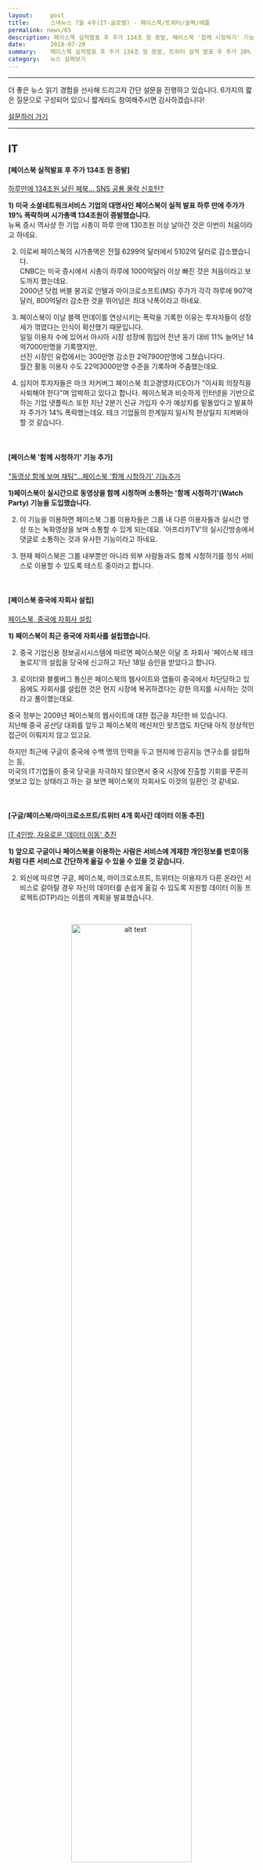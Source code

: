 ```yaml
---
layout:     post
title:      스낵뉴스 7월 4주(IT-글로벌) - 페이스북/트위터/슬랙/애플
permalink: news/65
description: 페이스북 실적발표 후 주가 134조 원 증발, 페이스북 '함께 시청하기' 기능 추가, 페이스북 중국에 자회사 설립, 구글/페이스북/마이크로소프트/트위터 4개 회사간 데이터 이동 추진, 유튜브 관심있을 동영상 추천 기능 도입 추진, 트위터 2분기 이용자 수 감소로 인해 주가 20% 하락, 스냅챗 스냅캐시 중단, 애플 2분기 스마트 시장 1위 차지, 애플 앱스토어 검색광고 한국에서 개시, 슬랙 경쟁사 힙챗 인수
date:       2018-07-29
summary:    페이스북 실적발표 후 주가 134조 원 증발, 트위터 실적 발표 후 주가 20% 하락, 슬랙 경쟁사 힙챗 인수, 애플 앱스토어 검색광고 한국에서 개시
category:   뉴스 살펴보기
---
```


- - -

더 좋은 뉴스 읽기 경험을 선사해 드리고자 간단 설문을 진행하고 있습니다.
6가지의 짧은 질문으로 구성되어 있으니 짧게라도 참여해주시면 감사하겠습니다!

<a href="http://bit.ly/2KJo4HB" onclick="ga(‘send’, ‘event’, ‘기사’, ‘설문조사’, ‘서베이’);"><span>설문하러 가기</span></a>

- - -

## IT

#### [페이스북 실적발표 후 주가 134조 원 증발]

[하루만에 134조원 날린 페북… SNS 공룡 몰락 신호탄?](http://news.mk.co.kr/newsRead.php?year=2018&no=474209)

<strong>1) 미국 소셜네트워크서비스 기업의 대명사인 페이스북이 실적 발표 하루 만에 주가가 19% 폭락하며 시가총액 134조원이 증발했습니다. </strong>  
뉴욕 증시 역사상 한 기업 시총이 하루 만에 130조원 이상 날아간 것은 이번이 처음이라고 하네요.

2) 이로써 페이스북의 시가총액은 전월 6299억 달러에서 5102억 달러로 감소했습니다.     
CNBC는 미국 증시에서 시총이 하루에 1000억달러 이상 빠진 것은 처음이라고 보도까지 했는데요.   
2000년 닷컴 버블 붕괴로 인텔과 마이크로소프트(MS) 주가가 각각 하루에 907억달러, 800억달러 감소한 것을 뛰어넘은 최대 낙폭이라고 하네요.   

3) 페이스북이 이날 블랙 먼데이를 연상시키는 폭락을 기록한 이유는 투자자들이 성장세가 꺾였다는 인식이 확산했기 때문입니다.   
일일 이용자 수에 있어서 아시아 시장 성장에 힘입어 전년 동기 대비 11% 늘어난 14억7000만명을 기록했지만,   
선진 시장인 유럽에서는 300만명 감소한 2억7900만명에 그쳤습니다다.   
월간 활동 이용자 수도 22억3000만명 수준을 기록하며 주춤했는데요. 

4) 심지어 투자자들은 마크 저커버그 페이스북 최고경영자(CEO)가 "이사회 의장직을 사퇴해야 한다"며 압박하고 있다고 합니다. 
페이스북과 비슷하게 인터넷을 기반으로 하는 기업 넷플릭스 또한 지난 2분기 신규 가입자 수가 예상치를 밑돌았다고 발표하자 주가가 14% 폭락했는데요. 
테크 기업들의 한계일지 일시적 현상일지 지켜봐야 할 것 같습니다.

<br>

#### [페이스북 '함께 시청하기' 기능 추가]

["동영상 함께 보며 채팅"…페이스북 '함께 시청하기' 기능추가](http://news1.kr/articles/?3382576)

<strong>1)페이스북이 실시간으로 동영상을 함께 시청하며 소통하는 '함께 시청하기'(Watch Party) 기능을 도입했습니다.</strong>

2) 이 기능을 이용하면 페이스북 그룹 이용자들은 그룹 내 다른 이용자들과 실시간 영상 또는 녹화영상을 보며 소통할 수 있게 되는데요. 
'아프리카TV'의 실시간방송에서 댓글로 소통하는 것과 유사한 기능이라고 하네요.  

3) 현재 페이스북은 그룹 내부뿐만 아니라 외부 사람들과도 함께 시청하기를 정식 서비스로 이용할 수 있도록 테스트 중이라고 합니다. 

<br>

#### [페이스북 중국에 자회사 설립]

[페이스북, 중국에 자회사 설립](http://www.yonhapnews.co.kr/bulletin/2018/07/25/0200000000AKR20180725048600009.HTML?input=1195m)

<strong>1) 페이스북이 최근 중국에 자회사를 설립했습니다.</strong>

2) 중국 기업신용 정보공시시스템에 따르면 페이스북은 이달 초 자회사 '페이스북 테크놀로지'의 설립을 당국에 신고하고 지난 18일 승인을 받았다고 합니다.

3) 로이터와 블룸버그 통신은 페이스북의 웹사이트와 앱들이 중국에서 차단당하고 있음에도 자회사를 설립한 것은 현지 시장에 복귀하겠다는 강한 의지를 시사하는 것이라고 풀이했는데요.

중국 정부는 2009년 페이스북의 웹사이트에 대한 접근을 차단한 바 있습니다.   
지난해 중국 공산당 대회를 앞두고 페이스북의 메신저인 왓츠앱도 차단돼 아직 정상적인 접근이 이뤄지지 않고 있고요.

하지만 최근에 구글이 중국에 수백 명의 인력을 두고 현지에 인공지능 연구소를 설립하는 등,    
미국의 IT기업들이 중국 당국을 자극하지 않으면서 중국 시장에 진출할 기회를 꾸준히 엿보고 있는 상태라고 하는 걸 보면 페이스북의 자회사도 이것의 일환인 것 같네요.

<br>

#### [구글/페이스북/마이크로소프트/트위터 4개 회사간 데이터 이동 추진]

[IT 4인방, 자유로운 '데이터 이동' 추진](http://news.inews24.com/php/news_view.php?g_serial=1111161&g_menu=020600&rrf=nv)

<strong>1) 앞으로 구글이나 페이스북을 이용하는 사람은 서비스에 게재한 개인정보를 번호이동처럼 다른 서비스로 간단하게 옮길 수 있을 수 있을 것 같습니다. </strong>

2) 외신에 따르면 구글, 페이스북, 마이크로소프트, 트위터는 이용자가 다른 온라인 서비스로 갈아탈 경우 자신의 데이터를 손쉽게 옮길 수 있도록 지원할 데이터 이동 프로젝트(DTP)라는 이름의 계획을 발표했습니다.


<br>

<p align ="middle">	
 <img src="http://image3.inews24.com/image_gisa/201807/1532302421872_1_083504.jpg" alt="alt text" width = "70%">
</p>

<br>

3) 이는 최근에 페이스북이 개인정보 무단유출로 크게 곤욕을 치른 후 서비스 이용자가 개인정보의 통제권을 주도할 수 있도록 하는데서 비롯된걸로 풀이됩니다.     
현재도 일부 IT 서비스들이 이용자가 자신의 데이터를 온라인 서비스에서 다운로드해 이를 새로운 서비스에 업로드할 수 있게 하는데요.   
다만 이런 경우 오류가 발생할 가능성이 있어 업로드 과정에서 데이터를 잃을 수 있는 위험이 있습니다. 

DTP는 이를 손쉽게 할 수 있도록 도와주는 프로젝트이며 이 정책이 자리매김할 경우 해당 기업들도 이용자의 이탈방지나 유틸리티 경쟁없이 서비스를 할 수 있을 것으로 예상됩니다. 

다만 한편으로 모바일 플랫폼의 거대한 한 축을 차지하고 있는 애플이 이 프로젝트에 참여하지 않아 우려의 목소리를 내는 것 같기도 하네요.

<br>


#### [유튜브 관심있을 동영상 추천 기능 도입 추진]

[유튜브, 관심 있을 동영상 추천 기능 도입하나](http://www.zdnet.co.kr/news/news_view.asp?artice_id=20180724095148&type=det&re=zdk)

<strong>1) 유튜브가 이용자가 선호할 만한 동영상을 추천해주는 '둘러보기' 기능을 테스트하고 있다고 하네요.</strong>

2) 지금도 유튜브 홈 화면에는 이용자가 봤던 동영상 기록을 토대로 새 동영상을 추천해주는 기능이 존재하긴 하는데요.   
둘러보기 기능은 이용자가 그동안 시청하지 않았던 주제의 동영상까지 추천해줘 더욱 방대한 범위의 동영상을 접할 수 있도록 도와준다고 합니다.   
다만 둘러보기 기능도 이용자 시청 기록을 기반으로 구현된다고 하네요.

{% include youtubeplayer.html id="lF3cG4Q0dkM" %} 

3) 영상에 나오는 톰 룽 유튜브 제품관리 총괄은 "둘러보기 기능은 이용자가 접하지 않았던 주제의 동영상과 채널을 추천해주도록 설계됐다", "개인화에 초점을 맞춘 것이 특징이다"고 설명했습니다.

​현재 아이폰 이용자 1% 가량을 대상으로 둘러보기 기능 실험을 진행하고 있다고 하니 향후 확대될 전망으로 보입니다.

<br>


#### [트위터 2분기 이용자 수 감소로 인해 주가 20% 하락]

[트위터, 2Q 이용자 수 감소...주가 17%↓](http://www.sedaily.com/NewsView/1S28YV8PUD)

<strong>1) 미국 소셜네트워크서비스(SNS) 기업 트위터도 2·4분기의 실적이 공개됐습니다.</strong>  
실적은 시장예상치 보다 좋게 나왔지만 장기 경영에 가장 큰 영향을 미치는 이용자 수 감소로 주식이 20% 이상 급락했네요.

2) 외신들에 따르면 트위터는 27일 2분기 매출이 7억1천100만 달러로 집계됐다고 발표했습니다.  
이 같은 매출 규모는 톰슨로이터 전망치인 6억9천620만 달러를 웃도는 양호한 수준이긴 합니다.

트위터의 2분기 매출은 지난 해 같은 기간에 비해 24% 증가했는데요.   
매출 증가의 주 요인은 광고 매출이 호조를 보인 때문으로 분석됩니다.

<br>

<p align ="middle">	
 <img src="http://image.zdnet.co.kr/2018/07/28/sini_PEC5Keubn0vBTzw.jpg" alt="alt text" width = "70%">
</p>

{: refdef: style="text-align: center;"}
###### _트위터 이용자 수_
{: refdef}

<br>


3) 하지만 월간 이용자 수는 3억 3천 500만명으로 전 분기 이용자(3억 3천 600만명)보다 100만명 가량 감소했는데요.   
팩트셋 등의 전망치인 3억 3천 850만명에도 350만명 가량 못 미쳤다고 합니다.

또한  이날 3분기 매출이 2억1천500만 ~ 2억3천500만 달러 수준이 될 것이란 부정적인 전망치를 내놓았는데요.   
​이 같은 이용자 수 감소 사실과 전망치는 알려지자 마자 트위터 주가에 곧바로 영향을 미쳤습니다.   
​
정규 거래 시간에 14% 하락했던 트위터 주가는 시간 외 거래에서 추가 폭락하면서 20%가 떨어졌습니다.

이날 주가 하락 규모는 트위터가 2014년 상장한 이후 하루 낙폭으론 사상 최대치였다고 하네요.

<br>


#### [스냅챗 스냅캐시 중단]

[스냅챗, 송금 서비스 스냅캐시 중단](http://www.zdnet.co.kr/news/news_view.asp?artice_id=20180723051252)

<strong>1) 스냅챗이 사용자 간 송금 기능인 스냅캐시 서비스를 중단합니다.</strong>  
오는 8월 30일 스냅캐시 서비스를 중단하기로 결정했으며 향후 스냅챗앱과 웹사이트를 통해 공지할 예정이라고 하네요.

2) 스냅캐시는 2014년 결제 서비스 업체 스퀘어와 파트너십을 맺고 출시한 서비스입니다.   
당시 파트너십을 통해 스냅챗은 상대적으로 적은 노력을 들여 결제 플랫폼을 확보할 수 있게됐고,   
스퀘어도 인기 높은 스냅챗을 통해 서비스를 제공할 수 있게 되어 윈윈으로 평가 받았는데요.

<br>

<p align ="middle">	
 <img src="https://cnet3.cbsistatic.com/img/3dm4SyV1jbio2qJrqD0wtndkv_4=/970x0/2014/11/17/53a16b7d-2d1e-4df8-88b4-77184475b724/snapcash.jpg" alt="alt text" width = "70%">
</p>

{: refdef: style="text-align: center;"}
###### _스냅캐시_
{: refdef}

<br>


3) 그러나 스냅캐시는 현재 벤모, 젤로, 애플페이캐시, 구글 페이 등 쟁쟁한 서비스가 경합하고 있는 상황에서 경쟁 서비스들만큼 인기를 끌지 못하게 되었습니다.

또한 현재 스냅챗 상황이 보다 핵심 서비스에 집중할 필요가 있다는 외신들의 분석, 
인스타그램이 스냅챗과 유사한 스토리 기능을 도입하면서 스냅 사용자들을 흡수하고 있는 상황 등을 보면 스냅챗이 스냅캐시를 중단할 이유를 알 것 같습니다.

<br>



#### [애플 2분기 스마트 시장 1위 차지]

[애플, 2분기 스마트워치 시장 왕좌 차지](http://news.inews24.com/php/news_view.php?g_serial=1112833&g_menu=020600&rrf=nv)

<strong>1) 애플이 애플워치의 인기로 2분기 스마트워치 시장에서도 1위를 차지했습니다.</strong>

2) 시장조사업체 카날리스의 보고서에 따르면 애플은 올 2분기에 애플워치를 350만대 공급했다고 합니다.   
이는 지난해보다 공급량이 30% 늘어난 것인데요.

LTE 접속 기능을 지닌 애플워치 시리즈3 모델이 나오면서 아이폰 없이 스마트워치를 사용하려는 소비자들이 이 모델을 주로 구입했다고 하는 분석입니다.

3) 이 모델은 특히 아시아에서 인기를 끌었는데요.   
LTE 모델중 25만대가 아시아에 공급됐으며 이는 전체 물량의 60%에 해당한다고 합니다. 

다만 애플워치 출하량은 늘었으나 애플의 시장 점유율은 1분기 43%에서 2분기 34%로 9%포인트 감소했습니다.   
이는 매분기 출하량이 100만대 넘는 핏빗이나 가민같은 경쟁사들로 인해 점유율이 줄었기 때문인데요. 

타 제조사들이 업그레이드 된 심박수 측정기나 스마트 코칭, 맵핑같은 다양한 종류의 제품을 출시하고 있어 애플에게 좋지만은 않은 상황으로 가고 있는 것 같네요.

<br>


#### [애플 앱스토어 검색광고 한국에서 개시]

[애플, 앱스토어 검색광고 한국 서비스 개시](http://www.bloter.net/archives/315841)

<strong>1) 개발자들이 애플 앱스토어에 자신의 앱을 홍보할 수 있는 검색광고 서비스 ‘서치 애드’가 이제 한국 앱스토어에도 적용됩니다.</strong>

2) 애플은 7월25일 서치 애드 서비스를 한국을 비롯해 프랑스, 독일, 이탈리아, 일본, 스페인 등에 확대한다고 밝혔습니다.   
서치 애드는 지난 2016년 10월 미국 앱스토어에 처음 적용된 서비스로서 개발자들이 앱스토어 검색 결과 내에서 자신의 앱을 쉽게 홍보할 수 있도록 마련됐습니다.   
사용자가 앱스토어를 통해 앱을 검색하면 검색 결과 상단에 앱을 노출시켜주는 식으로 진행 되며 서치 애드를 통해 노출된 앱은 광고임이 분명하게 표시됩니다.

<br>

<p align ="middle">	
 <img src="http://www.bloter.net/wp-content/uploads/2018/07/apple-search-ads_1-800x640.png" alt="alt text" width = "70%">
</p>

{: refdef: style="text-align: center;"}
###### _서치애드 예시, 출처: bloter_
{: refdef}

<br>


3) 서치 애드에 등장하는 앱은 사용자의 검색과 연관성이 높은 경우에만 나타난다고 합니다.
애플에 따르면 서치 애드를 통해 사용자가 앱을 내려받는 평균 전환율은 50%에 이른다고 하네요.

모델은 베이직 모델과 어드밴스드 모델로 나뉘며, 베이직 모델은 앱 당 월 최대 5천달러를 지불하면 자동으로 광고를 해주는 서비스입니다.   
어드밴스드는 광고 키워드와 고객을 선택하고 입찰가와 예산을 지정해줘야 하며 비용은 사용자가 광고를 눌렀을 때만 청구된다고 하네요. 

<br>


#### [슬랙, 경쟁사 힙챗 인수]

[슬랙, 힙챗 인수](http://www.bloter.net/archives/315924)

<strong>1) 기업용 메신저 ‘슬랙‘이 경쟁 메신저 서비스 ‘힙챗’을 인수합니다.</strong>

2) 슬랙은 7월 26일 공식 발표를 통해 아틀라시안과 슬랙이 파트너십을 맺고, 슬랙이 ‘힙챗’과 ‘스트라이드‘의 지적재산권을 인수한다고 밝혔습니다.   
스트라이드는 아틀라시안이 지난해 9월 힙챗의 업그레이드 버전으로 선보인 협업용 메신저 서비스입니다.

3) 이번 인수로 아틀라시안은 힙챗과 스트라이드 서비스를 종료하고, 두 서비스 이용자를 슬랙으로 갈아타도록 지원할 예정이라고 하네요. 
구체적인 인수 금액은 공개되지 않았지만 이번 인수로 아틀라시안은 슬랙의 지분 일부를 보유하게 된다고 합니다.

이번 계약을 계기로 아틀라시안은 자사 주요 서비스를 슬랙과 더욱 긴밀히 통합하게 될 계획을 밝혔습니다.  
힙챗 이용자는 슬랙이 제공하는 [계정 이전 사이트](https://slack.com/migration/atlassian) 를 방문해 메시지와 이용자, 룸 등 주요 데이터를 곧바로 슬랙으로 이전할 수 있다고 하네요. 

<br>

- - -

여러분에게 더 좋은 뉴스 읽기 경험을 선사해 드리고자 간단 설문을 진행하고 있습니다.
6가지의 짧은 질문으로 구성되어 있으니 짧게라도 참여해주시면 감사하겠습니다!

<a href="http://bit.ly/2KJo4HB" onclick="ga(‘send’, ‘event’, ‘기사’, ‘설문조사’, ‘서베이’);"><span>설문하러 가기</span></a>

- - -
